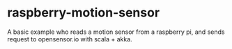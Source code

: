 # raspberry-motion-sensor

A basic example who reads a motion sensor from a raspberry pi, and sends request to opensensor.io with scala + akka.
